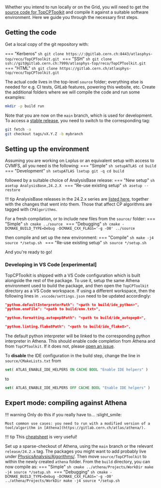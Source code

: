 Whether you intend to run locally or on the Grid, you will need to get the [source code for TopCPToolkit](https://gitlab.cern.ch/atlasphys-top/reco/TopCPToolkit) and compile it against a suitable software environment.
Here we guide you through the necessary first steps.

## Getting the code

Get a local copy of the git repository with:

=== "Kerberos"
    ```sh
    git clone https://:@gitlab.cern.ch:8443/atlasphys-top/reco/TopCPToolkit.git
    ```
=== "SSH"
    ```sh
    git clone ssh://git@gitlab.cern.ch:7999/atlasphys-top/reco/TopCPToolkit.git
    ```
=== "HTML"
    ```sh
    git clone https://gitlab.cern.ch/atlasphys-top/reco/TopCPToolkit.git
    ```

The actual code lives in the top-level `source` folder; everything else is needed for e.g. CI tests, GitLab features, powering this website, etc.
Create the additional folders where we will compile the code and run some examples:
```sh
mkdir -p build run
```

Note that you are now on the `main` branch, which is used for development. To access a [stable release](changelog/index.md), you need to switch to the corresponding tag:
```sh
git fetch -a
git checkout tags/vX.Y.Z -b mybranch
```

## Setting up the environment

Assuming you are working on Lxplus or an equivalent setup with access to CVMFS, all you need is the following:
=== "Simple"
    ```sh
    setupATLAS
    cd build
    ```
=== "Development"
    ```sh
    setupATLAS
    lsetup git -q
    cd build
    ```

followed by a suitable choice of AnalysisBase release:
=== "New setup"
    ```sh
    asetup AnalysisBase,24.2.X
    ```
=== "Re-use existing setup"
    ```sh
    asetup --restore
    ```

!!! tip
    AnalysisBase releases in the 24.2.x series are [listed here](https://twiki.cern.ch/twiki/bin/view/AtlasProtected/AnalysisBaseReleaseNotes24pt2), together with the changes that went into them. Those that affect CP algorithms are tagged with `CPAlgorithms`.

For a fresh compilation, or to include new files from the `source/` folder:
=== "Simple"
    ```sh
    cmake ../source
    ```
=== "Debugging"
    ```sh
    cmake -DCMAKE_BUILD_TYPE=Debug -DCMAKE_CXX_FLAGS='-g -O0' ../source
    ```

then compile and set up the new environment:
=== "Compile"
    ```sh
    make -j4
    source */setup.sh
    ```
=== "Re-use existing setup"
    ```sh
    source */setup.sh
    ```

And you're ready to go!

### Developing in VS Code [experimental]

TopCPToolkit is shipped with a VS Code configuration which is built alongside the rest of the package. To use it, setup the same Athena environment used to build the package, and then open the `TopCPToolkit` directory as a VS Code workspace. If using a different workspace, then the following lines in `.vscode/settings.json` need to be updated accordingly:

```json
"python.defaultInterpreterPath": "<path to build/ide_python>",
"python.envFile": "<path to build/env.txt>",

"python.formatting.autopep8Path": "<path to build/ide_autopep8>",

"python.linting.flake8Path": "<path to build/ide_flake8>",
```

The default python interpreter will be linked to the corresponding python interpreter in Athena. This should enable code completion from Athena and from `TopCPToolkit`. If it does not, please [open an issue](https://gitlab.cern.ch/atlasphys-top/reco/TopCPToolkit/-/issues).

To **disable** the IDE configuration in the build step, change the line in `source/CMakeLists.txt` from

```cmake
set( ATLAS_ENABLE_IDE_HELPERS ON CACHE BOOL "Enable IDE helpers" )
```

to

```cmake
set( ATLAS_ENABLE_IDE_HELPERS OFF CACHE BOOL "Enable IDE helpers" )
```

<!-- !!! tip
    Using VS Code? You may want to grab the config files we provide at `/afs/cern.ch/user/o/omajersk/public/TopCPToolKitStuff/.vscode/` (experimental!) :thinking_face: -->

## Expert mode: compiling against Athena

!!! warning
    Only do this if you really have to... :slight_smile:

    Most common use cases: you need to run with a modified version of a tool/algorithm in [Athena](https://gitlab.cern.ch/atlas/athena/).

!!! tip
    This [cheatsheet](https://atlassoftwaredocs.web.cern.ch/gittutorial/GitCheatSheet.pdf) is very useful!

Set up a sparse-checkout of Athena, using the `main` branch or the relevant `release/24.2.x` tag.
The packages you might want to add probably live under [PhysicsAnalysis/Algorithms/](https://acode-browser1.usatlas.bnl.gov/lxr/source/athena/PhysicsAnalysis/Algorithms/).
Then move `source/TopCPToolkit` to within the newly created `athena` folder.
From the `build` directory, you can now compile as:
=== "Simple"
    ```sh
    cmake ../athena/Projects/WorkDir
    make -j4
    source */setup.sh
    ```
=== "Debugging"
    ```sh
    cmake -DCMAKE_BUILD_TYPE=Debug -DCMAKE_CXX_FLAGS='-g -O0' ../athena/Projects/WorkDir
    make -j4
    source */setup.sh
    ```
